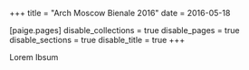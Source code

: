 +++
title = "Arch Moscow Bienale 2016"
date = 2016-05-18

[paige.pages]
disable_collections = true
disable_pages = true
disable_sections = true
disable_title = true
+++

Lorem Ibsum
